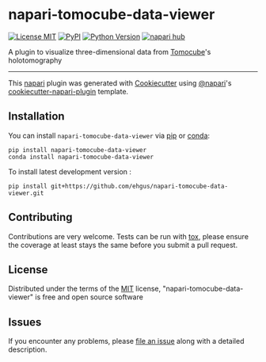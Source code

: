 # napari-tomocube-data-viewer

[![License MIT](https://img.shields.io/badge/License-MIT-yellow.svg)](https://github.com/ehgus/napari-tomocube-data-viewer/raw/main/LICENSE)
[![PyPI](https://img.shields.io/pypi/v/napari-tomocube-data-viewer.svg?color=green)](https://pypi.org/project/napari-tomocube-data-viewer)
[![Python Version](https://img.shields.io/pypi/pyversions/napari-tomocube-data-viewer.svg?color=green)](https://python.org)
[![napari hub](https://img.shields.io/endpoint?url=https://api.napari-hub.org/shields/napari-tomocube-data-viewer)](https://napari-hub.org/plugins/napari-tomocube-data-viewer)

A plugin to visualize three-dimensional data from [Tomocube](https://www.tomocube.com/)'s holotomography

----------------------------------

This [napari] plugin was generated with [Cookiecutter] using [@napari]'s [cookiecutter-napari-plugin] template.

<!--
Don't miss the full getting started guide to set up your new package:
https://github.com/napari/cookiecutter-napari-plugin#getting-started

and review the napari docs for plugin developers:
https://napari.org/stable/plugins/index.html
-->

## Installation

You can install `napari-tomocube-data-viewer` via [pip] or [conda]:

    pip install napari-tomocube-data-viewer
    conda install napari-tomocube-data-viewer

To install latest development version :

    pip install git+https://github.com/ehgus/napari-tomocube-data-viewer.git

## Contributing

Contributions are very welcome. Tests can be run with [tox], please ensure
the coverage at least stays the same before you submit a pull request.

## License

Distributed under the terms of the [MIT] license,
"napari-tomocube-data-viewer" is free and open source software

## Issues

If you encounter any problems, please [file an issue] along with a detailed description.

[napari]: https://github.com/napari/napari
[Cookiecutter]: https://github.com/audreyr/cookiecutter
[@napari]: https://github.com/napari
[MIT]: http://opensource.org/licenses/MIT
[cookiecutter-napari-plugin]: https://github.com/napari/cookiecutter-napari-plugin
[tox]: https://tox.readthedocs.io/en/latest/
[pip]: https://pypi.org/project/pip/
[conda]: https://docs.anaconda.com/free/miniconda/index.html
[file an issue]: https://github.com/ehgus/napari-tomocube-data-viewer/issues
[PyPI]: https://pypi.org/